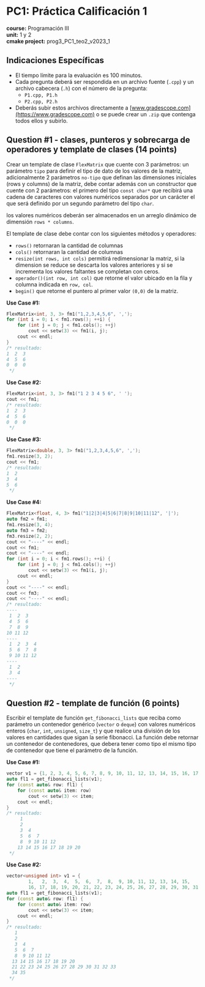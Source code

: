# PC1: Práctica Calificación 1  
**course:** Programación III  
**unit:** 1 y 2  
**cmake project:** prog3_PC1_teo2_v2023_1
## Indicaciones Específicas
- El tiempo límite para la evaluación es 100 minutos.
- Cada pregunta deberá ser respondida en un archivo fuente (`.cpp`) y un archivo cabecera (`.h`) con el número de la pregunta:
    - `P1.cpp, P1.h`
    - `P2.cpp, P2.h`
- Deberás subir estos archivos directamente a [www.gradescope.com](https://www.gradescope.com) o se puede crear un `.zip` que contenga todos ellos y subirlo.


## Question #1 - clases, punteros y sobrecarga de operadores y template de clases (14 points)
Crear un template de clase `FlexMatrix` que cuente con 3 parámetros: un parámetro `tipo` para definir el tipo de dato de los valores de la matriz, adicionalmente 2 parámetros `no-tipo` que definan las dimensiones iniciales (rows y columns) de la matriz, debe contar además con un constructor que cuente con 2 parámetros: el primero del tipo `const char*` que recibirá una cadena de caracteres con valores numéricos separados por un carácter el que será definido por un segundo parámetro del tipo `char`.

los valores numéricos deberán ser almacenados en un arreglo dinámico de dimensión `rows * columns`.

El template de clase debe contar con los siguientes métodos y operadores:
- `rows()` retornaran la cantidad de columnas
- `cols()` retornaran la cantidad de columnas
- `resize(int rows, int cols)` permitirá redimensionar la matriz, si la dimension se reduce se descarta los valores anteriores y si se incrementa los valores faltantes se completan con ceros.
- `operador()(int row, int col)` que retorne el valor ubicado en la fila y columna indicada en `row, col`.
- `begin()` que retorne el puntero al primer valor `(0,0)` de la matriz.
  
**Use Case #1:**  
```cpp
FlexMatrix<int, 3, 3> fm1("1,2,3,4,5,6", ',');
for (int i = 0; i < fm1.rows(); ++i) {
    for (int j = 0; j < fm1.cols(); ++j)
        cout << setw(3) << fm1(i, j);
    cout << endl;    
}
/* resultado:
1  2  3
4  5  6
0  0  0
 */
```
**Use Case #2:**
```cpp
FlexMatrix<int, 3, 3> fm1("1 2 3 4 5 6", ' ');
cout << fm1;
/* resultado:
1  2  3
4  5  6
0  0  0
 */
```
**Use Case #3:**
```cpp
FlexMatrix<double, 3, 3> fm1("1,2,3,4,5,6", ',');
fm1.resize(3, 2);
cout << fm1;
/* resultado:
1  2
3  4
5  6
 */
```

**Use Case #4:**
```cpp
FlexMatrix<float, 4, 3> fm1("1|2|3|4|5|6|7|8|9|10|11|12", '|');
auto fm2 = fm1;
fm1.resize(3, 4);
auto fm3 = fm2;
fm3.resize(2, 2);
cout << "----" << endl;
cout << fm1;
cout << "----" << endl;
for (int i = 0; i < fm1.rows(); ++i) {
    for (int j = 0; j < fm1.cols(); ++j)
        cout << setw(3) << fm1(i, j);
    cout << endl;
}
cout << "----" << endl;
cout << fm3;
cout << "----" << endl;
/* resultado:
----
 1  2  3
 4  5  6
 7  8  9
10 11 12
----
 1  2  3  4
 5  6  7  8
 9 10 11 12
----
 1  2
 3  4
----
 */

```

## Question #2 - template de función (6 points)
Escribir el template de función `get_fibonacci_lists` que reciba como parámetro un contenedor genérico (`vector` o `deque`) con valores numéricos enteros (`char`, `int`, `unsigned`, `size_t`) y que realice una división de los valores en cantidades que sigan la serie fibonacci.
La función debe retornar un contenedor de contenedores, que debera tener como tipo el mismo tipo de contenedor que tiene el parámetro de la función.  

**Use Case #1:**
```cpp
vector v1 = {1, 2, 3, 4, 5, 6, 7, 8, 9, 10, 11, 12, 13, 14, 15, 16, 17, 18, 19, 20};
auto fl1 = get_fibonacci_lists(v1);
for (const auto& row: fl1) {
    for (const auto& item: row)
        cout << setw(3) << item;
    cout << endl;
}
/* resultado:
     1 
     2
     3  4
     5  6  7
     8  9 10 11 12
    13 14 15 16 17 18 19 20
 */
```

**Use Case #2:**
```cpp
vector<unsigned int> v1 = {
        1,   2,  3,  4,  5,  6,  7,  8,  9, 10, 11, 12, 13, 14, 15,
        16, 17, 18, 19, 20, 21, 22, 23, 24, 25, 26, 27, 28, 29, 30, 31, 32, 33, 34, 35};
auto fl1 = get_fibonacci_lists(v1);
for (const auto& row: fl1) {
    for (const auto& item: row)
        cout << setw(3) << item;
    cout << endl;
}
/* resultado:
   1 
   2
   3  4
   5  6  7
   8  9 10 11 12
  13 14 15 16 17 18 19 20
  21 22 23 24 25 26 27 28 29 30 31 32 33
  34 35
 */
```
